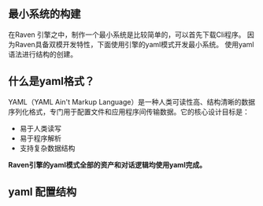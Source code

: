 ## 最小系统的构建
在Raven 引擎之中，制作一个最小系统是比较简单的，可以首先下载Cli程序。
因为Raven具备双模开发特性，下面使用引擎的yaml模式开发最小系统。
使用yaml语法进行结构的创建。

## 什么是yaml格式？
YAML（YAML Ain't Markup Language）是一种人类可读性高、结构清晰的数据序列化格式，专门用于配置文件和应用程序间传输数据。它的核心设计目标是：

- 易于人类读写
- 易于程序解析
- 支持复杂数据结构

**Raven引擎的yaml模式全部的资产和对话逻辑均使用yaml完成。**

## yaml 配置结构
